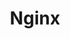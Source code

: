 ---
title: Nginx
categories:
  - web-server
docs:
  - id: java
    url: https://www.testcontainers.org/modules/nginx/
    example: |
      ```java
      var nginx = new NginxContainer<>(DockerImageName.parse("nginx:1.23.4-alpine"));
      nginx.start();
      ```
description: |
  Nginx is a web server that can also be used as a reverse proxy, load balancer, mail proxy and HTTP cache.
---